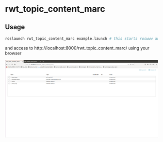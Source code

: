 rwt_topic_content_marc
========

Usage
-----
```sh
roslaunch rwt_topic_content_marc example.launch # this starts roswww and rosbridge_server and example data publisher
```

and access to http://localhost:8000/rwt_topic_content_marc/ using your browser

![rwt_topic_content_marc.png](images/rwt_topic_content_marc.png "rwt_topic_content_marc.png")
